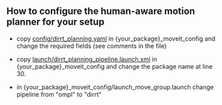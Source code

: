 ## How to configure the human-aware motion planner for your setup

- copy [config/dirrt_planning.yaml](config/dirrt_planning.yaml) in {your_package}_moveit_config and change the required fields (see comments in the file)

- copy [launch/dirrt_planning_pipeline.launch.xml](launch/dirrt_planning_pipeline.launch.xml) in {your_package}_moveit_config and change the package name at line 30.

- in {your_package}_moveit_config/launch_move_group.launch change pipeline from "ompl" to "dirrt"